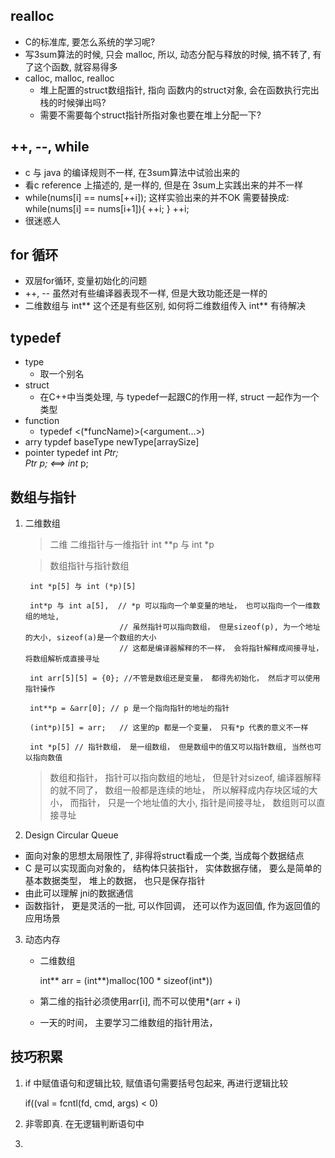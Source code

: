 
## realloc
- C的标准库, 要怎么系统的学习呢?
- 写3sum算法的时候, 只会 malloc, 所以, 动态分配与释放的时候, 搞不转了, 有了这个函数, 就容易得多
- calloc, malloc, realloc
    * 堆上配置的struct数组指针, 指向 函数内的struct对象, 会在函数执行完出栈的时候弹出吗?
    * 需要不需要每个struct指针所指对象也要在堆上分配一下?

## ++, --, while
- c 与 java 的编译规则不一样, 在3sum算法中试验出来的
- 看c reference 上描述的, 是一样的, 但是在 3sum上实践出来的并不一样
- while(nums[i] == nums[++i]); 这样实验出来的并不OK
    需要替换成:
    while(nums[i] == nums[i+1]){
        ++i;
    }
    ++i;
- 很迷惑人

## for 循环
- 双层for循环, 变量初始化的问题
- ++, -- 虽然对有些编译器表现不一样, 但是大致功能还是一样的
- 二维数组与 int** 这个还是有些区别, 如何将二维数组传入 int** 有待解决

## typedef
- type
    * 取一个别名
- struct
    * 在C++中当类处理, 与 typedef一起跟C的作用一样, struct <qualifier> 一起作为一个类型
- function
    * typedef <return type> <(*funcName)>(<argument...>)
- arry
    typdef baseType newType[arraySize] 
- pointer
    typedef int *Ptr;   
    Ptr p; <==>  int* p;

## 数组与指针
1. 二维数组
    > 二维
    > 二维指针与一维指针
        int **p 与 int *p

    >数组指针与指针数组 

        int *p[5] 与 int (*p)[5]
        
        int*p 与 int a[5],  // *p 可以指向一个单变量的地址， 也可以指向一个一维数组的地址, 
                            // 虽然指针可以指向数组， 但是sizeof(p), 为一个地址的大小, sizeof(a)是一个数组的大小
                            // 这都是编译器解释的不一样， 会将指针解释成间接寻址， 将数组解析成直接寻址

        int arr[5][5] = {0}; //不管是数组还是变量， 都得先初始化， 然后才可以使用指针操作

        int**p = &arr[0]; // p 是一个指向指针的地址的指针

        (int*p)[5] = arr;   // 这里的p 都是一个变量， 只有*p 代表的意义不一样
        
        int *p[5] // 指针数组， 是一组数组， 但是数组中的值又可以指针数组, 当然也可以指向数值
    > 数组和指针， 指针可以指向数组的地址， 但是针对sizeof, 编译器解释的就不同了， 数组一般都是连续的地址， 所以解释成内存块区域的大小， 而指针， 只是一个地址值的大小, 指针是间接寻址， 数组则可以直接寻址

2. Design Circular Queue
- 面向对象的思想太局限性了, 非得将struct看成一个类, 当成每个数据结点
- C 是可以实现面向对象的， 结构体只装指针， 实体数据存储， 要么是简单的基本数据类型， 堆上的数据， 也只是保存指针
- 由此可以理解 jni的数据通信
- 函数指针， 更是灵活的一批, 可以作回调， 还可以作为返回值, 作为返回值的应用场景

3. 动态内存
    - 二维数组 

        int** arr = (int**)malloc(100 * sizeof(int*))
   - 第二维的指针必须使用arr[i], 而不可以使用*(arr + i) 
   - 一天的时间， 主要学习二维数组的指针用法， 

## 技巧积累

1. if 中赋值语句和逻辑比较, 赋值语句需要括号包起来, 再进行逻辑比较

	if((val = fcntl(fd, cmd, args) < 0)

2. 非零即真. 在无逻辑判断语句中

3. 

